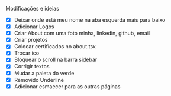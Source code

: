 Modificações e ideias

- [x] Deixar onde está meu nome na aba esquerda mais para baixo
- [x] Adicionar Logos
- [x] Criar About com uma foto minha, linkedin, github, email
- [x] Criar projetos
- [x] Colocar certificados no about.tsx
- [x] Trocar ico
- [x] Bloquear o scroll na barra sidebar
- [x] Corrigir textos
- [x] Mudar a paleta do verde
- [x] Removido Underline
- [x] Adicionar esmaecer para as outras páginas
